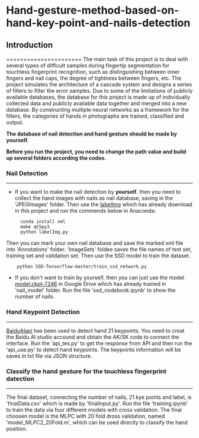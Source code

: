 # Hand-gesture-method-based-on-hand-key-point-and-nails-detection

## Introduction
======================
The main task of this project is to deal with several types of difficult samples during fingertip segmentation for touchless fingerprint recognition, such as distinguishing between inner fingers and nail caps, the degree of tightness between fingers, etc. The project simulates the architecture of a cascade system and designs a series of filters to filter the error samples. Due to some of the limitations of publicly available databases, the database for this project is made up of individually collected data and publicly available data together and merged into a new database. By constructing multiple neural networks as a framework for the filters, the categories of hands in photographs are trained, classified and output.

**The database of nail detection and hand gesture should be made by yourself.**

**Before you run the project, you need to change the path value and build up several folders according the codes.**

### Nail Detection
----------------------
- If you want to make the nail detection by **yourself**. then you need to collect the hand images with nails as nail database, saving in the 'JPEGImages' folder. Then use the [labelImg](https://github.com/tzutalin/labelImg) which has already download in this project and run the commends below in Anaconda:

        conda install xml
        make qt5py3
        python labelImg.py

Then you can mark your own nail database and save the marked xml file into 'Annotations' folder. 'ImageSets' foldee saves the file names of test set, training set and validation set. Then use the SSD model to train the dataset. 

        python SSD-Tensorflow-master/train_ssd_network.py

- If you don't want to train by yourself, then you can just use the model [model.ckpt-7246](https://drive.google.com/drive/folders/1y6PYxfgHO4YOOAjF1XKzuU-DzhTnzd-O?usp=sharing) in Google Drive which has already trained in 'nail_model' folder. Run the file 'ssd_nodebook.ipynb' to show the number of nails.


### Hand Keypoint Detection
----------------------
[BaiduAIapi](https://ai.baidu.com/tech/body/hand) has been used to detect hand 21 keypoints. You need to creat the Baidu AI studio accound and obtain the AK/SK code to connect the interface. Run the 'api_tes.py' to get the response from API and then run the 'api_use.py' to detect hand keypoints. The keypoints information will be saves in txt file via JSON structure.


### Classify the hand gesture for the touchless fingerprint datection
----------------------
The final dataset, connecting the number of nails, 21 kye points and label, is 'finalData.csv' which is made by 'finalInput.py'. Run the file 'training.ipynb' to train the data via four different models with cross validation. The final choosen model is the MLPC with 20 fold dross validation, named 'model_MLPC2_20Fold.m', which can be used directly to classify the hand position.

